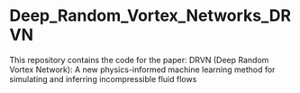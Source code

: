 # Deep_Random_Vortex_Networks_DRVN
This repository contains the code for the paper:
DRVN (Deep Random Vortex Network): A new physics-informed machine learning method for simulating and inferring incompressible fluid flows
